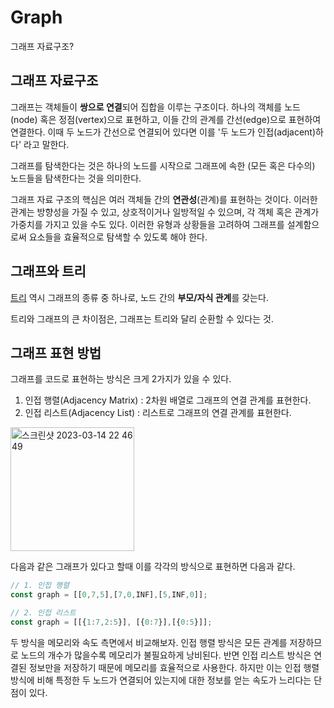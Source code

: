 # Graph

그래프 자료구조?

## 그래프 자료구조

그래프는 객체들이 **쌍으로 연결**되어 집합을 이루는 구조이다. 하나의 객체를 노드(node) 혹은 정점(vertex)으로 표현하고, 이들 간의 관계를 간선(edge)으로 표현하여 연결한다. 이때 두 노드가 간선으로 연결되어 있다면 이를 '두 노드가 인접(adjacent)하다' 라고 말한다. 

그래프를 탐색한다는 것은 하나의 노드를 시작으로 그래프에 속한 (모든 혹은 다수의) 노드들을 탐색한다는 것을 의미한다.

그래프 자료 구조의 핵심은 여러 객체들 간의 **연관성**(관계)를 표현하는 것이다. 이러한 관계는 방향성을 가질 수 있고, 상호적이거나 일방적일 수 있으며, 각 객체 혹은 관계가 가중치를 가지고 있을 수도 있다. 이러한 유형과 상황들을 고려하여 그래프를 설계함으로써 요소들을 효율적으로 탐색할 수 있도록 해야 한다.

## 그래프와 트리

[트리](tree.md) 역시 그래프의 종류 중 하나로, 노드 간의 **부모/자식 관계**를 갖는다.

트리와 그래프의 큰 차이점은, 그래프는 트리와 달리 순환할 수 있다는 것.

## 그래프 표현 방법

그래프를 코드로 표현하는 방식은 크게 2가지가 있을 수 있다.

1. 인접 행렬(Adjacency Matrix) : 2차원 배열로 그래프의 연결 관계를 표현한다.
2. 인접 리스트(Adjacency List) : 리스트로 그래프의 연결 관계를 표현한다.

<img width="198" alt="스크린샷 2023-03-14 22 46 49" src="https://user-images.githubusercontent.com/67703882/225021219-8a7f6a06-76d4-44de-a7a5-7d0b2cee33a3.png">

다음과 같은 그래프가 있다고 할때 이를 각각의 방식으로 표현하면 다음과 같다.

```js
// 1. 인접 행렬
const graph = [[0,7,5],[7,0,INF],[5,INF,0]];

// 2. 인접 리스트
const graph = [[{1:7,2:5}], [{0:7}],[{0:5}]];
```

두 방식을 메모리와 속도 측면에서 비교해보자. 인접 행렬 방식은 모든 관계를 저장하므로 노드의 개수가 많을수록 메모리가 불필요하게 낭비된다. 반면 인접 리스트 방식은 연결된 정보만을 저장하기 때문에 메모리를 효율적으로 사용한다. 하지만 이는 인접 행렬 방식에 비해 특정한 두 노드가 연결되어 있는지에 대한 정보를 얻는 속도가 느리다는 단점이 있다. 